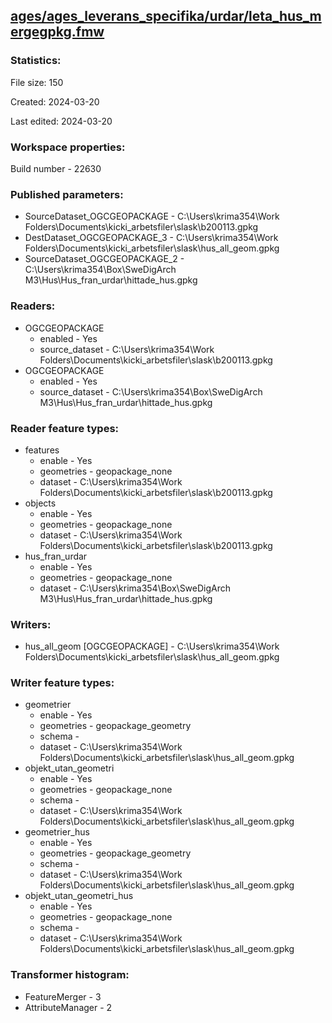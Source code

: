 ﻿## [ages/ages_leverans_specifika/urdar/leta_hus_mergegpkg.fmw](https://github.com/kicki58/kix_working_dir/blob/master/ages/ages_leverans_specifika/urdar/leta_hus_mergegpkg.fmw)

### Statistics:
File size: 150

Created: 2024-03-20

Last edited: 2024-03-20


### Workspace properties:
Build number    - 22630

### Published parameters:
*  SourceDataset_OGCGEOPACKAGE    -   C:\Users\krima354\Work Folders\Documents\kicki_arbetsfiler\slask\b200113.gpkg
*  DestDataset_OGCGEOPACKAGE_3    -   C:\Users\krima354\Work Folders\Documents\kicki_arbetsfiler\slask\hus_all_geom.gpkg
*  SourceDataset_OGCGEOPACKAGE_2    -   C:\Users\krima354\Box\SweDigArch M3\Hus\Hus_fran_urdar\hittade_hus.gpkg

### Readers:
*  OGCGEOPACKAGE
    * enabled    -  Yes
    * source_dataset    -   C:\Users\krima354\Work Folders\Documents\kicki_arbetsfiler\slask\b200113.gpkg
*  OGCGEOPACKAGE
    * enabled    -  Yes
    * source_dataset    -   C:\Users\krima354\Box\SweDigArch M3\Hus\Hus_fran_urdar\hittade_hus.gpkg

### Reader feature types:
*  features
    * enable - Yes
    * geometries - geopackage_none
    * dataset - C:\Users\krima354\Work Folders\Documents\kicki_arbetsfiler\slask\b200113.gpkg
*  objects
    * enable - Yes
    * geometries - geopackage_none
    * dataset - C:\Users\krima354\Work Folders\Documents\kicki_arbetsfiler\slask\b200113.gpkg
*  hus_fran_urdar
    * enable - Yes
    * geometries - geopackage_none
    * dataset - C:\Users\krima354\Box\SweDigArch M3\Hus\Hus_fran_urdar\hittade_hus.gpkg


### Writers:
*  hus_all_geom [OGCGEOPACKAGE]    -   C:\Users\krima354\Work Folders\Documents\kicki_arbetsfiler\slask\hus_all_geom.gpkg

### Writer feature types:
*  geometrier
    * enable - Yes
    * geometries - geopackage_geometry
    * schema - 
    * dataset - C:\Users\krima354\Work Folders\Documents\kicki_arbetsfiler\slask\hus_all_geom.gpkg
*  objekt_utan_geometri
    * enable - Yes
    * geometries - geopackage_none
    * schema - 
    * dataset - C:\Users\krima354\Work Folders\Documents\kicki_arbetsfiler\slask\hus_all_geom.gpkg
*  geometrier_hus
    * enable - Yes
    * geometries - geopackage_geometry
    * schema - 
    * dataset - C:\Users\krima354\Work Folders\Documents\kicki_arbetsfiler\slask\hus_all_geom.gpkg
*  objekt_utan_geometri_hus
    * enable - Yes
    * geometries - geopackage_none
    * schema - 
    * dataset - C:\Users\krima354\Work Folders\Documents\kicki_arbetsfiler\slask\hus_all_geom.gpkg

### Transformer histogram:
*  FeatureMerger    -   3
*  AttributeManager    -   2

